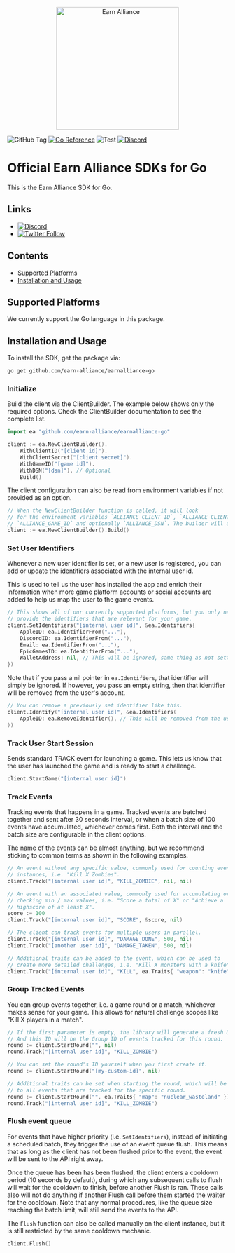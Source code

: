<p align="center">
  <a href="https://www.earnalliance.com?utm_source=github&utm_medium=logo" target="_blank">
    <img src="https://www.earnalliance.com/new/svgs/ea_logo.svg" alt="Earn Alliance" width="280">
  </a>
</p>

![GitHub Tag](https://img.shields.io/github/v/tag/earn-alliance/earnalliance-go)
[![Go Reference](https://pkg.go.dev/badge/github.com/earn-alliance/earnalliance-go.svg)](https://pkg.go.dev/github.com/earn-alliance/earnalliance-go)
![Test](https://github.com/earn-alliance/earnalliance-go/workflows/Tests/badge.svg)
[![Discord](https://img.shields.io/discord/926167446648397836)](http://discord.gg/2VqABVytBZ)

# Official Earn Alliance SDKs for Go

This is the Earn Alliance SDK for Go.

## Links

- [![Discord](https://img.shields.io/discord/926167446648397836)](http://discord.gg/2VqABVytBZ)
- [![Twitter Follow](https://img.shields.io/twitter/follow/earnalliance?label=Earn%20Alliance&style=social)](https://twitter.com/intent/follow?screen_name=earnalliance)

## Contents

- [Supported Platforms](#supported-platforms)
- [Installation and Usage](#installation-and-usage)

## Supported Platforms

We currently support the Go language in this package.

## Installation and Usage

To install the SDK, get the package via:

```sh
go get github.com/earn-alliance/earnalliance-go
```

### Initialize

Build the client via the ClientBuilder. The example below shows only the required options.
Check the ClientBuilder documentation to see the complete list.

```go
import ea "github.com/earn-alliance/earnalliance-go"

client := ea.NewClientBuilder().
    WithClientID("[client id]").
    WithClientSecret("[client secret]").
    WithGameID("[game id]").
    WithDSN("[dsn]"). // Optional
    Build()
```

The client configuration can also be read from environment variables if not
provided as an option.

```go
// When the NewClientBuilder function is called, it will look
// for the environment variables `ALLIANCE_CLIENT_ID`, `ALLIANCE_CLIENT_SECRET`,
// `ALLIANCE_GAME_ID` and optionally `ALLIANCE_DSN`. The builder will use these to set the values.
client := ea.NewClientBuilder().Build()
```

### Set User Identifiers

Whenever a new user identifier is set, or a new user is registered, you can add or update the identifiers associated with the internal user id.

This is used to tell us the user has installed the app and enrich their information when more game platform accounts or social accounts are added to help us map the user to the game events.

```go
// This shows all of our currently supported platforms, but you only need to
// provide the identifiers that are relevant for your game.
client.SetIdentifiers("[internal user id]", &ea.Identifiers{
    AppleID: ea.IdentifierFrom("..."),
    DiscordID: ea.IdentifierFrom("..."),
    Email: ea.IdentifierFrom("..."),
    EpicGamesID: ea.IdentifierFrom("..."),
    WalletAddress: nil, // This will be ignored, same thing as not setting this value.
})
```

Note that if you pass a nil pointer in `ea.Identifiers`, that identifier will simply be ignored.
If however, you pass an empty string, then that identifier will be removed from the user's account.

```go
// You can remove a previously set identifier like this.
client.Identify("[internal user id]", &ea.Identifiers(
    AppleID: ea.RemoveIdentifier(), // This will be removed from the user's account.
))
```

### Track User Start Session

Sends standard TRACK event for launching a game. This lets us know that the user
has launched the game and is ready to start a challenge.

```go
client.StartGame("[internal user id]")
```

### Track Events

Tracking events that happens in a game. Tracked events are batched together and sent after 30 seconds interval, or when a batch size of 100 events have 
accumulated, whichever comes first. Both the interval and the batch size are
configurable in the client options.

The name of the events can be almost anything, but we recommend sticking to
common terms as shown in the following examples.

```go
// An event without any specific value, commonly used for counting event
// instances, i.e. "Kill X Zombies".
client.Track("[internal user id]", "KILL_ZOMBIE", nil, nil)

// An event with an associated value, commonly used for accumulating or
// checking min / max values, i.e. "Score a total of X" or "Achieve a
// highscore of at least X".
score := 100
client.Track("[internal user id]", "SCORE", &score, nil)

// The client can track events for multiple users in parallel.
client.Track("[internal user id]", "DAMAGE_DONE", 500, nil)
client.Track("[another user id]", "DAMAGE_TAKEN", 500, nil)

// Additional traits can be added to the event, which can be used to
// create more detailed challenges, i.e. "Kill X monsters with a knife".
client.Track("[internal user id]", "KILL", ea.Traits{ "weapon": "knife", "mob": "zombie" })
```

### Group Tracked Events

You can group events together, i.e. a game round or a match, whichever makes
sense for your game. This allows for natural challenge scopes like "Kill X players
in a match".

```go
// If the first parameter is empty, the library will generate a fresh UUID.
// And this ID will be the Group ID of events tracked for this round.
round := client.StartRound("", nil)
round.Track("[internal user id]", "KILL_ZOMBIE")

// You can set the round's ID yourself when you first create it.
round := client.StartRound("[my-custom-id]", nil)

// Additional traits can be set when starting the round, which will be added
// to all events that are tracked for the specific round.
round := client.StartRound("", ea.Traits{ "map": "nuclear_wasteland" })
round.Track("[internal user id]", "KILL_ZOMBIE")
```

### Flush event queue

For events that have higher priority (i.e. `SetIdentifiers`), instead of
initiating a scheduled batch, they trigger the use of an event queue flush.
This means that as long as the client has not been flushed prior to the event,
the event will be sent to the API right away.

Once the queue has been has been flushed, the client enters a cooldown period
(10 seconds by default), during which any subsequent calls to flush will wait for
the cooldown to finish, before another Flush is ran. These calls also will not
do anything if another Flush call before them started the waiter for the cooldown.
Note that any normal procedures, like the queue size reaching the batch limit,
will still send the events to the API.

The `Flush` function can also be called manually on the client instance, but
it is still restricted by the same cooldown mechanic.

```go
client.Flush()
```
